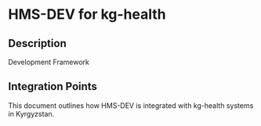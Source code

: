 # HMS-DEV for kg-health

## Description

Development Framework

## Integration Points

This document outlines how HMS-DEV is integrated with kg-health systems in Kyrgyzstan.
